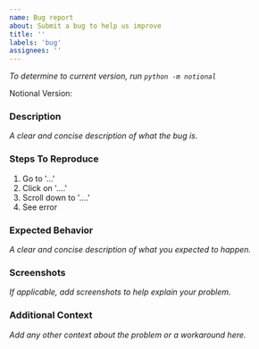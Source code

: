 ```yaml
---
name: Bug report
about: Submit a bug to help us improve
title: ''
labels: 'bug'
assignees: ''
---
```


_To determine to current version, run `python -m notional`_

Notional Version:

### Description ###

_A clear and concise description of what the bug is._

### Steps To Reproduce ###

1. Go to '...'
2. Click on '....'
3. Scroll down to '....'
4. See error

### Expected Behavior ###

_A clear and concise description of what you expected to happen._

### Screenshots ###

_If applicable, add screenshots to help explain your problem._

### Additional Context ###

_Add any other context about the problem or a workaround here._
